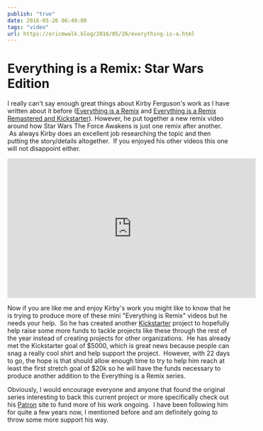 ```yaml
---
publish: "true"
date: 2016-05-26 06:49:00
tags: "video"
url: https://ericmwalk.blog/2016/05/26/everything-is-a.html
---
```


# Everything is a Remix: Star Wars Edition

I really can't say enough great things about Kirby Ferguson's work as I have written about it before (<a href="https://ericmwalk.blog/2012/08/14/everything-is-a.html">Everything is a Remix</a> and <a href="https://ericmwalk.blog/2015/09/24/everything-is-a.html">Everything is a Remix Remastered and Kickstarter</a>). However, he put together a new remix video around how Star Wars The Force Awakens is just one remix after another.  As always Kirby does an excellent job researching the topic and then putting the story/details altogether.  If you enjoyed his other videos this one will not disappoint either.

<iframe width="560" height="315" src="https://www.youtube.com/embed/PKvsc6a03Es" title="YouTube video player" frameborder="0" allow="accelerometer; autoplay; clipboard-write; encrypted-media; gyroscope; picture-in-picture" allowfullscreen></iframe>

Now if you are like me and enjoy Kirby's work you might like to know that he is trying to produce more of these mini "Everything is Remix" videos but he needs your help.  So he has created another <a href="https://www.kickstarter.com/projects/kirby/everything-is-a-remix-star-wars-edition" target="_blank">Kickstarter</a> project to hopefully help raise some more funds to tackle projects like these through the rest of the year instead of creating projects for other organizations.  He has already met the Kickstarter goal of $5000, which is great news because people can snag a really cool shirt and help support the project.  However, with 22 days to go, the hope is that should allow enough time to try to help him reach at least the first stretch goal of $20k so he will have the funds necessary to produce another addition to the Everything is a Remix series.

Obviously, I would encourage everyone and anyone that found the original series interesting to back this current project or more specifically check out his <a href="https://www.patreon.com/kirbyferguson?ty=h" target="_blank">Patron</a> site to fund more of his work ongoing.  I have been following him for quite a few years now, I mentioned before and am definitely going to throw some more support his way.
